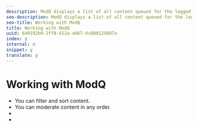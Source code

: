 ```yaml
---
description: ModQ displays a list of all content queued for the logged in moderator’s attention.
seo-description: ModQ displays a list of all content queued for the logged in moderator’s attention.
seo-title: Working with ModQ
title: Working with ModQ
uuid: 649192b8-2ff8-412a-a667-dc880125607a
index: y
internal: n
snippet: y
translate: y
---
```


# Working with ModQ


* You can filter and sort content.
* You can moderate content in any order.
*
*

